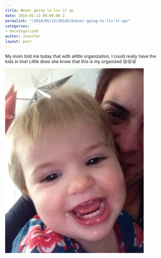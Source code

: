 ```yaml
---
title: Never going to liv it up
date: 2014-05-12 00:00:00 Z
permalink: "/2014/05/12/2014512never-going-to-liv-it-up/"
categories:
- Uncategorized
author: Jennifer
layout: post
---
```


My mom told me today that with alittle organization, I could really have the kids in line! Little does she know that this is my organized 😝😝😝

![](/assets/images/Never-going-to-liv-it-up/iphone-20140512161251-0.jpg)
